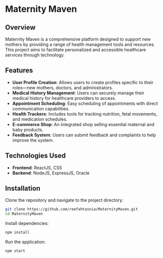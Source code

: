 # Maternity Maven

## Overview
Maternity Maven is a comprehensive platform designed to support new mothers by providing a range of health management tools and resources. This project aims to facilitate personalized and accessible healthcare services through technology.

## Features

- **User Profile Creation**: Allows users to create profiles specific to their roles—new mothers, doctors, and administrators.
- **Medical History Management**: Users can securely manage their medical history for healthcare providers to access.
- **Appointment Scheduling**: Easy scheduling of appointments with direct communication capabilities.
- **Health Trackers**: Includes tools for tracking nutrition, fetal movements, and medication schedules.
- **E-commerce Shop**: An integrated shop selling essential maternal and baby products.
- **Feedback System**: Users can submit feedback and complaints to help improve the system.

## Technologies Used

- **Frontend**: ReactJS, CSS
- **Backend**: NodeJS, ExpressJS, Oracle

## Installation

Clone the repository and navigate to the project directory:
```bash
git clone https://github.com/reefahtasnia/MaternityMaven.git
cd MaternityMaven
```
Install dependencies:
```bash
npm install
```
Run the application:
```bash
npm start
```
